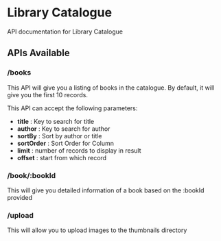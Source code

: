 # Library Catalogue 

API documentation for Library Catalogue

## APIs Available

### /books

This API will give you a listing of books in the catalogue. By default, it will give you the first 10 records.

This API can accept the following parameters:
- **title** : Key to search for title 
- **author** : Key to search for author
- **sortBy** : Sort by author or title 
- **sortOrder** : Sort Order for Column
- **limit** : number of records to display in result
- **offset** : start from which record 


### /book/:bookId

This will give you detailed information of a book based on the :bookId provided

### /upload

This will allow you to upload images to the thumbnails directory

